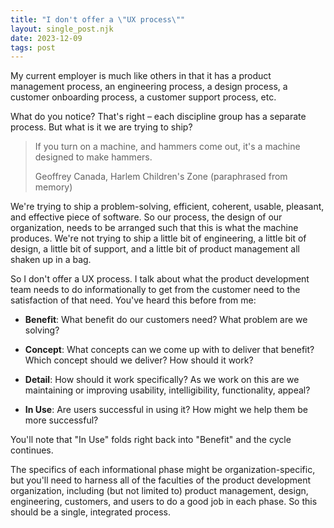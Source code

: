```yaml
---
title: "I don't offer a \"UX process\""
layout: single_post.njk
date: 2023-12-09
tags: post
---
```


My current employer is much like others in that it has a product management process, an engineering process, a design process, a customer onboarding process, a customer support process, etc.

What do you notice? That's right – each discipline group has a separate process. But what is it we are trying to ship?

> If you turn on a machine, and hammers come out, it's a machine designed to make hammers.
> 
> Geoffrey Canada, Harlem Children's Zone (paraphrased from memory)

We're trying to ship a problem-solving, efficient, coherent, usable, pleasant, and effective piece of software. So our process, the design of our organization, needs to be arranged such that this is what the machine produces. We're not trying to ship a little bit of engineering, a little bit of design, a little bit of support, and a little bit of product management all shaken up in a bag.

So I don't offer a UX process. I talk about what the product development team needs to do informationally to get from the customer need to the satisfaction of that need. You've heard this before from me:

- **Benefit**: What benefit do our customers need? What problem are we solving?

- **Concept**: What concepts can we come up with to deliver that benefit? Which concept should we deliver? How should it work?

- **Detail**: How should it work specifically? As we work on this are we maintaining or improving usability, intelligibility, functionality, appeal?

- **In Use**: Are users successful in using it? How might we help them be more successful?

You'll note that "In Use" folds right back into "Benefit" and the cycle continues.

The specifics of each informational phase might be organization-specific, but you'll need to harness all of the faculties of the product development organization, including (but not limited to) product management, design, engineering, customers, and users to do a good job in each phase. So this should be a single, integrated process.
